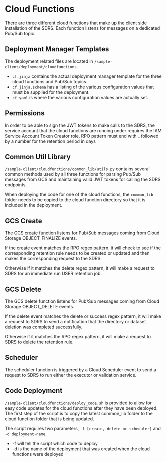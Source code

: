 # Cloud Functions #

There are three different cloud functions that make up the client side installation of the SDRS. Each function listens for messages on a dedicated Pub/Sub topic.

## Deployment Manager Templates

The deployment related files are located in `/sample-client/deployment/cloudfunctions`.
* `cf.jinja` contains the actual deployment manager template for the three cloud functions and Pub/Sub topics.
* `cf.jinja.schema` has a listing of the various configuration values that must be supplied for the deployment.
* `cf.yaml` is where the various configuration values are actually set.

## Permissions
In order to be able to sign the JWT tokens to make calls to the SDRS, the service account that the cloud functions are running under requires the IAM Service Account Token Creator role. 
RPO pattern must end with _ followed by a number for the retention period in days


## Common Util Library
`/sample-client/cloudfunctions/common_lib/utils.py` contains several common methods used by all three functions for parsing Pub/Sub messages from GCS and maintaining valid JWT tokens for calling the SDRS endpoints.

When deploying the code for one of the cloud functions, the `common_lib` folder needs to be copied to the cloud function directory so that it is included in the deployment.
 
## GCS Create  
The GCS create function listens for Pub/Sub messages coming from Cloud Storage OBJECT_FINALIZE events.

If the create event matches the RPO regex pattern, it will check to see if the corresponding retention rule needs to be created or updated and then makes the corresponding request to the SDRS.

Otherwise if it matches the delete regex pattern, it will make a request to SDRS for an immediate run USER retention job.

## GCS Delete
The GCS delete function listens for Pub/Sub messages coming from Cloud Storage OBJECT_DELETE events.

If the delete event matches the delete or success regex pattern, it will make a request to SDRS to send a notification that the directory or dataset deletion was completed successfully.

Otherwise if it matches the RPO regex pattern, it will make a request to SDRS to delete the retention rule.

## Scheduler
The scheduler function is triggered by a Cloud Scheduler event to send a request to SDRS to run either the executor or validation service.

## Code Deployment
`/sample-client/cloudfunctions/deploy_code.sh` is provided to allow for easy code updates for the cloud functions after they have been deployed. The first step of the script is to copy the latest common_lib folder to the cloud function folder that is being updated.

The script requires two parameters, `-f [create, delete or scheduler]` and `-d deployment-name`.
* -f will tell the script which code to deploy
* -d is the name of the deployment that was created when the cloud functions were deployed
